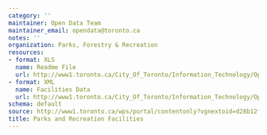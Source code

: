 ```yaml
---
category: ''
maintainer: Open Data Team
maintainer_email: opendata@toronto.ca
notes: ''
organization: Parks, Forestry & Recreation
resources:
- format: XLS
  name: Readme File
  url: http://www1.toronto.ca/City_Of_Toronto/Information_Technology/Open_Data/Data_Sets/Assets/Files/Parks_and_Recreation_Facilities_Data_Readme.xls
- format: XML
  name: Facilities Data
  url: http://www1.toronto.ca/City_Of_Toronto/Information_Technology/Open_Data/Data_Sets/Assets/Files/locations-20110725.xml
schema: default
source: http://www1.toronto.ca/wps/portal/contentonly?vgnextoid=d28b12f464151310VgnVCM1000003dd60f89RCRD&vgnextchannel=1a66e03bb8d1e310VgnVCM10000071d60f89RCRD
title: Parks and Recreation Facilities
---
```

